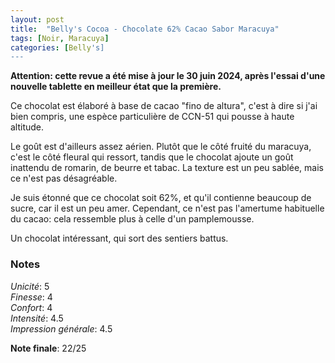 ```yaml
---
layout: post
title:  "Belly's Cocoa - Chocolate 62% Cacao Sabor Maracuya"
tags: [Noir, Maracuya] 
categories: [Belly's]
---
```


**Attention: cette revue a été mise à jour le 30 juin 2024, après l'essai d'une nouvelle tablette en meilleur état que la première.**

Ce chocolat est élaboré à base de cacao "fino de altura", c'est à dire si j'ai bien compris, une espèce particulière de CCN-51 qui pousse à haute altitude. 

Le goût est d'ailleurs assez aérien. Plutôt que le côté fruité du maracuya, c'est le côté fleural qui ressort, tandis que le chocolat ajoute un goût inattendu de romarin, de beurre et tabac. La texture est un peu sablée, mais ce n'est pas désagréable.

Je suis étonné que ce chocolat soit 62%, et qu'il contienne beaucoup de sucre, car il est un peu amer. Cependant, ce n'est pas l'amertume habituelle du cacao: cela ressemble plus à celle d'un pamplemousse. 

Un chocolat intéressant, qui sort des sentiers battus.


### Notes

_Unicité_: 5  
_Finesse_: 4  
_Confort_: 4  
_Intensité_: 4.5  
_Impression générale_: 4.5

**Note finale**: 22/25